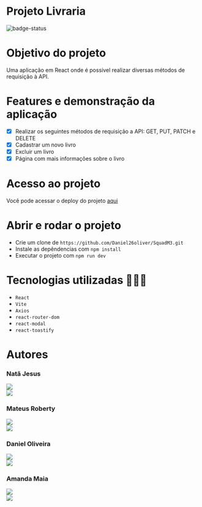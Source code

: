 # Projeto Livraria

![badge-status](https://img.shields.io/badge/status-FINALIZADO-green?style=for-the-badge)

# Objetivo do projeto

Uma aplicação em React onde é possível realizar diversas métodos de requisição à API.

# Features e demonstração da aplicação

- [x] Realizar os seguintes métodos de requisição a API: GET, PUT, PATCH e DELETE
- [x] Cadastrar um novo livro
- [x] Excluir um livro
- [x] Página com mais informações sobre o livro

# Acesso ao projeto

Você pode acessar o deploy do projeto [aqui](https://squad-m3.vercel.app)

# Abrir e rodar o projeto

- Crie um clone de `https://github.com/Daniel26oliver/SquadM3.git`
- Instale as depêndencias com `npm install`
- Executar o projeto com `npm run dev`

# Tecnologias utilizadas 👨🏻‍💻

- `React`
- `Vite`
- `Axios`
- `react-router-dom`
- `react-modal`
- `react-toastify`

# Autores

### Natã Jesus

<a style="display: block;" href="https://github.com/Natanjfs" target="_blank">
<img src="https://img.shields.io/badge/GitHub-100000?style=for-the-badge&logo=github&logoColor=white">
</a>
<a href="https://www.linkedin.com/in/nat%C3%A3-santos-01a2a7170/" target="_blank">
<img src="https://img.shields.io/badge/LinkedIn-0077B5?style=for-the-badge&logo=linkedin&logoColor=white">
</a>

### Mateus Roberty

<a style="display: block;" href="https://github.com/joanynha" target="_blank">
<img src="https://img.shields.io/badge/GitHub-100000?style=for-the-badge&logo=github&logoColor=white">
</a>
<a href="https://www.linkedin.com/in/mateusroberty/" target="_blank">
<img src="https://img.shields.io/badge/LinkedIn-0077B5?style=for-the-badge&logo=linkedin&logoColor=white">
</a>

### Daniel Oliveira

<a style="display: block;" href="https://github.com/Daniel26oliver" target="_blank">
<img src="https://img.shields.io/badge/GitHub-100000?style=for-the-badge&logo=github&logoColor=white">
</a>
<a href="https://www.linkedin.com/in/daniel-oliveira-b34106137/" target="_blank">
<img src="https://img.shields.io/badge/LinkedIn-0077B5?style=for-the-badge&logo=linkedin&logoColor=white">
</a>

### Amanda Maia

<a style="display: block;" href="https://github.com/Maiaamands" target="_blank">
<img src="https://img.shields.io/badge/GitHub-100000?style=for-the-badge&logo=github&logoColor=white">
</a>
<a href="https://www.linkedin.com/in/amanda-maia-valente-de-souza-b3a82922b/" target="_blank">
<img src="https://img.shields.io/badge/LinkedIn-0077B5?style=for-the-badge&logo=linkedin&logoColor=white">
</a>

